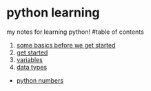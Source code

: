 # python learning 
my notes for learning python!
#table of contents 
1. [some basics before we get started](contents/some-basics.md)  
2. [get started](contents/intro.md)
3. [variables](contents/variables.md)
4. [data types](contents/data-types.md)
- [python numbers](contents/python-numbers.md)